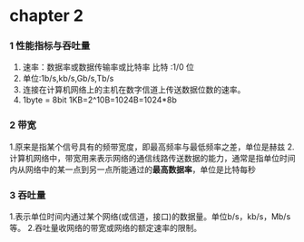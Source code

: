 # chapter 2

### 1 性能指标与吞吐量

1. 速率：数据率或数据传输率或比特率 比特 :1/0 位 
2. 单位:1b/s,kb/s,Gb/s,Tb/s 
3. 连接在计算机网络上的主机在数字信道上传送数据位数的速率。 
4. 1byte = 8bit 1KB=2^10B=1024B=1024\*8b

### 2 带宽

1.原来是指某个信号具有的频带宽度，即最高频率与最低频率之差，单位是赫兹 
2.计算机网络中，带宽用来表示网络的通信线路传送数据的能力，通常是指单位时间内从网络中的某一点到另一点所能通过的**最高数据率**，单位是比特每秒 

### 3 吞吐量

1.表示单位时间内通过某个网络\(或信道，接口\)的数据量。单位b/s，kb/s，Mb/s等。 
2.吞吐量收网络的带宽或网络的额定速率的限制。 

